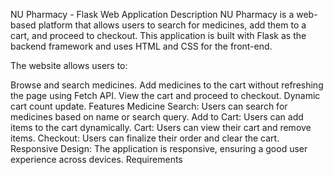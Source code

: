 NU Pharmacy - Flask Web Application
Description
NU Pharmacy is a web-based platform that allows users to search for medicines, add them to a cart, and proceed to checkout. This application is built with Flask as the backend framework and uses HTML and CSS for the front-end.

The website allows users to:

Browse and search medicines.
Add medicines to the cart without refreshing the page using Fetch API.
View the cart and proceed to checkout.
Dynamic cart count update.
Features
Medicine Search: Users can search for medicines based on name or search query.
Add to Cart: Users can add items to the cart dynamically.
Cart: Users can view their cart and remove items.
Checkout: Users can finalize their order and clear the cart.
Responsive Design: The application is responsive, ensuring a good user experience across devices.
Requirements
